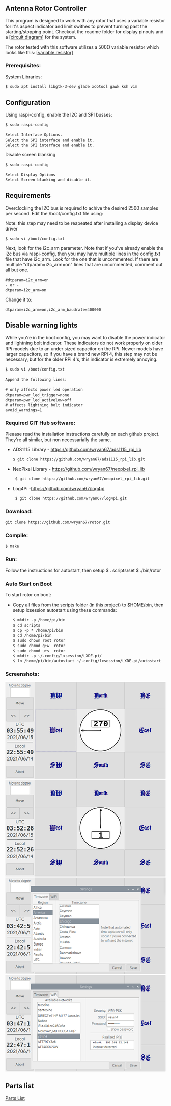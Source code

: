 Antenna Rotor Controller
------------------------
This program is designed to work with any rotor that uses a variable resistor for it's aspect indicator and limit swithes to prevent turning past the starting/stopping point.  Checkout the readme folder for display pinouts and a [[circuit diagram]](https://raw.githubusercontent.com/wryan67/rotor/main/readme/rotor.png) for the system.

The rotor tested with this software utilizes a 500Ω variable resistor which looks like this:  [[variable resistor]](https://raw.githubusercontent.com/wryan67/rotor/main/readme/aspect%20indicator.jpg)


### Prerequisites:

System Libraries:

    $ sudo apt install libgtk-3-dev glade xdotool gawk ksh vim

## Configuration

Using raspi-config, enable the I2C and SPI busses:

    $ sudo raspi-config
    
    Select Interface Options.
    Select the SPI interface and enable it.
    Select the SPI interface and enable it.

Disable screen blanking

    $ sudo raspi-config
    
    Select Display Options
    Select Screen blanking and disable it.

    

## Requirements

Overclocking the I2C bus is required to achive the desired 2500 samples per second.  Edit the /boot/config.txt file using:

Note: this step may need to be reapeated after installing a display device driver

    $ sudo vi /boot/config.txt 

Next, look for the i2c_arm parameter.  Note that if you've already enable the i2c bus via raspi-config, then you may have multiple lines in the config.txt file that have i2c_arm.  Look for the one that is uncommented.   If there are multiple "dtparam=i2c_arm=on" lines that are uncommented, comment out all but one.

    #dtparam=i2c_arm=on
    - or -
    dtparam=i2c_arm=on

Change it to:

    dtparam=i2c_arm=on,i2c_arm_baudrate=400000

## Disable warning lights
While you're in the boot config, you may want to disable the power indicator and lightning bolt indicator.  These indicators do not work properly on older RPi models due to an under sized capacitor on the RPi.  Newer models have larger capacitors, so if you have a brand new RPi 4, this step may not be necessary, but for the older RPi 4's, this indicator is extremely annoying. 

    $ sudo vi /boot/config.txt
    
    Append the following lines:
    
    # only affects power led operation
    dtparam=pwr_led_trigger=none
    dtparam=pwr_led_activelow=off
    # affects lightning bolt indicator
    avoid_warnings=1




### Required GIT Hub software:

Pleaase read the installation instructions carefully on each github project.  They're all similar, but non necessarially the same. 

* ADS1115 Library - https://github.com/wryan67/ads1115_rpi_lib    

      $ git clone https://github.com/wryan67/ads1115_rpi_lib.git

* NeoPixel Library - https://github.com/wryan67/neopixel_rpi_lib

       $ git clone https://github.com/wryan67/neopixel_rpi_lib.git       

* Log4Pi -https://github.com/wryan67/log4pi

       $ git clone https://github.com/wryan67/log4pi.git

### Download:

    git clone https://github.com/wryan67/rotor.git
    
### Compile:

    $ make
    
### Run:

Follow the instructions for autostart, then setup
    $ . scripts/set
    $ ./bin/rotor
    
### Auto Start on Boot

To start rotor on boot:

* Copy all files from the scripts folder (in this project) to $HOME/bin, then setup lxsession autostart using these commands:

      $ mkdir -p /home/pi/bin
      $ cd scripts
      $ cp -p * /home/pi/bin
      $ cd /home/pi/bin
      $ sudo chown root rotor
      $ sudo chmod g+w  rotor
      $ sudo chmod u+s  rotor
      $ mkdir -p ~/.config/lxsession/LXDE-pi/
      $ ln /home/pi/bin/autostart ~/.config/lxsession/LXDE-pi/autostart

### Screenshots:

![screenshot3](https://raw.githubusercontent.com/wryan67/rotor/main/readme/screenshot3.png)
![screenshot4](https://raw.githubusercontent.com/wryan67/rotor/main/readme/screenshot4.png)
![screenshot-tz](https://raw.githubusercontent.com/wryan67/rotor/main/readme/screenshot-tz.png)
![screenshot-wifi](https://raw.githubusercontent.com/wryan67/rotor/main/readme/screenshot-wifi.png)

## Parts list
 
[Parts List](https://docs.google.com/spreadsheets/d/144g_11gsdxmeO28szwi-ss_1HRNR7ysNT9Fy6vf18YI/edit?usp=sharing)
 
 
